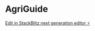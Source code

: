 # AgriGuide

[Edit in StackBlitz next generation editor ⚡️](https://stackblitz.com/~/github.com/ChandrikaBoggula/AgriGuide)